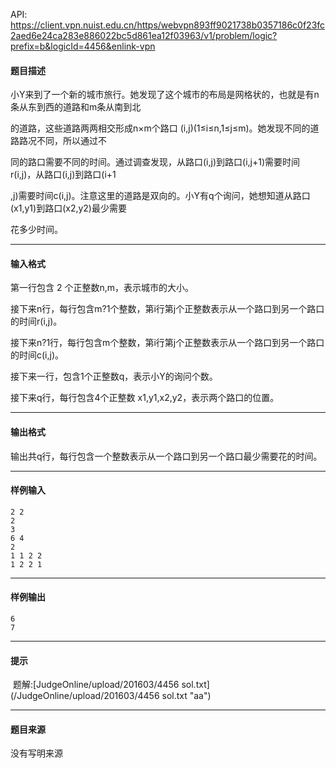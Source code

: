 API: https://client.vpn.nuist.edu.cn/https/webvpn893ff9021738b0357186c0f23fc2aed6e24ca283e886022bc5d861ea12f03963/v1/problem/logic?prefix=b&logicId=4456&enlink-vpn

#### 题目描述

小Y来到了一个新的城市旅行。她发现了这个城市的布局是网格状的，也就是有n条从东到西的道路和m条从南到北

的道路，这些道路两两相交形成n×m个路口 (i,j)(1≤i≤n,1≤j≤m)。她发现不同的道路路况不同，所以通过不

同的路口需要不同的时间。通过调查发现，从路口(i,j)到路口(i,j+1)需要时间 r(i,j)，从路口(i,j)到路口(i+1

,j)需要时间c(i,j)。注意这里的道路是双向的。小Y有q个询问，她想知道从路口(x1,y1)到路口(x2,y2)最少需要

花多少时间。

---

#### 输入格式

第一行包含 2 个正整数n,m，表示城市的大小。

接下来n行，每行包含m?1个整数，第i行第j个正整数表示从一个路口到另一个路口的时间r(i,j)。

接下来n?1行，每行包含m个整数，第i行第j个正整数表示从一个路口到另一个路口的时间c(i,j)。

接下来一行，包含1个正整数q，表示小Y的询问个数。

接下来q行，每行包含4个正整数 x1,y1,x2,y2，表示两个路口的位置。

---

#### 输出格式

输出共q行，每行包含一个整数表示从一个路口到另一个路口最少需要花的时间。

---

#### 样例输入
```
2 2
2
3
6 4
2
1 1 2 2
1 2 2 1
```

---

#### 样例输出
```
6
7

```

---

#### 提示

 题解:[JudgeOnline/upload/201603/4456 sol.txt](/JudgeOnline/upload/201603/4456 sol.txt "aa")

---

#### 题目来源

没有写明来源